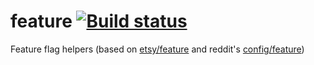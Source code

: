 # feature [![Build status](https://ci.appveyor.com/api/projects/status/e8b6qyp05k3jk730?svg=true)](https://ci.appveyor.com/project/danesparza/feature)
Feature flag helpers (based on [etsy/feature](http://github.com/etsy/feature) and reddit's [config/feature](https://github.com/reddit/reddit/tree/master/r2/r2/config/feature))
